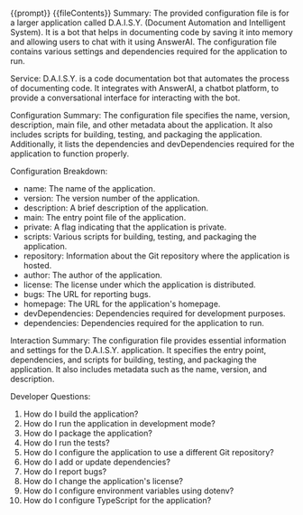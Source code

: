 {{prompt}}
{{fileContents}}
Summary:
The provided configuration file is for a larger application called D.A.I.S.Y. (Document Automation and Intelligent System). It is a bot that helps in documenting code by saving it into memory and allowing users to chat with it using AnswerAI. The configuration file contains various settings and dependencies required for the application to run.

Service:
D.A.I.S.Y. is a code documentation bot that automates the process of documenting code. It integrates with AnswerAI, a chatbot platform, to provide a conversational interface for interacting with the bot.

Configuration Summary:
The configuration file specifies the name, version, description, main file, and other metadata about the application. It also includes scripts for building, testing, and packaging the application. Additionally, it lists the dependencies and devDependencies required for the application to function properly.

Configuration Breakdown:
- name: The name of the application.
- version: The version number of the application.
- description: A brief description of the application.
- main: The entry point file of the application.
- private: A flag indicating that the application is private.
- scripts: Various scripts for building, testing, and packaging the application.
- repository: Information about the Git repository where the application is hosted.
- author: The author of the application.
- license: The license under which the application is distributed.
- bugs: The URL for reporting bugs.
- homepage: The URL for the application's homepage.
- devDependencies: Dependencies required for development purposes.
- dependencies: Dependencies required for the application to run.

Interaction Summary:
The configuration file provides essential information and settings for the D.A.I.S.Y. application. It specifies the entry point, dependencies, and scripts for building, testing, and packaging the application. It also includes metadata such as the name, version, and description.

Developer Questions:
1. How do I build the application?
2. How do I run the application in development mode?
3. How do I package the application?
4. How do I run the tests?
5. How do I configure the application to use a different Git repository?
6. How do I add or update dependencies?
7. How do I report bugs?
8. How do I change the application's license?
9. How do I configure environment variables using dotenv?
10. How do I configure TypeScript for the application?